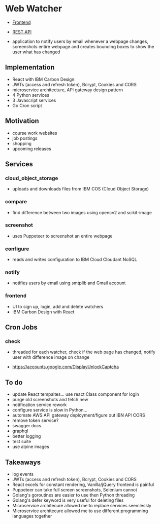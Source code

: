 # Web Watcher

- [Frontend](https://webwatcher.netlify.app/)
- [REST API](https://bwaexdxnvc.execute-api.us-east-2.amazonaws.com/prod/login)

- application to notify users by email whenever a webpage changes, screenshots entire webpage and creates bounding boxes to show the user what has changed

## Implementation

- React with IBM Carbon Design
- JWTs (access and refresh token), Bcrypt, Cookies and CORS
- microservice architecture, API gateway design pattern
- 4 Python services
- 3 Javascript services
- Go Cron script

## Motivation

- course work websites
- job postings
- shopping
- upcoming releases

## Services

### cloud_object_storage

<!-- - [Docker image](https://hub.docker.com/repository/docker/felixchen1998/web-watcher-cloud-object-storage) -->

- uploads and downloads files from IBM COS (Cloud Object Storage)
<!-- - requires:
  - python3.7
  - IBM COS, src/cloud*object_storage/secrets.py populated with service credentials & bucket named \_web-watcher-files*
- to run locally:
  ```
  cd src/cloud_object_storage
  pip install -r requirements.txt
  mkdir files
  # secrets.py populated with service credentials
  python app.py
  ```
- endpoints
  | To | Method | URL | Body | Body Type | Response Type |
  | -------------------------- | ------ | ----------------------------- | ------------- | --------- | ------------- |
  | Upload file _F_ to COS | POST | http://0.0.0.0:8001/files | {"file": _F_} | Form | JSON |
  | Download file _F_ from COS | GET | http://0.0.0.0:8001/files/{F} | . | . | File |
  | Delete file _F_ in COS | DELETE | http://0.0.0.0:8001/files/{F} | . | . | JSON |

<!-- - [Docker image](https://hub.docker.com/repository/docker/felixchen1998/web-watcher-compare) -->

### compare

- find difference between two images using opencv2 and scikit-image
<!-- - requires
  - python3.7
- to run locally
  ```
  cd src/compare
  pip install -r requirements.txt
  mkdir files
  python app.py
  ```
- endpoints
  | To | Method | URL | Body | Body Type | Response Type |
  | ------------------------------------------------------------------ | ------ | ------------------------------------ | ------------------------------------ | --------- | ------------- |
  | Get structural similarity index between images _P_ and _Q_ | GET | http://0.0.0.0:8002/difference | {"file*old": *P*, "file_new": *Q*} | Form | JSON |
  | Create bounding boxes around the difference of images \_P* and _Q_ | GET | http://0.0.0.0:8002/difference_image | {"file*old": \_P*, "file*new": \_Q*} | Form | File |

<!-- - [Docker image](https://hub.docker.com/repository/docker/felixchen1998/web-watcher-screenshot) -->

### screenshot

- uses Puppeteer to screenshot an entire webpage
    <!-- - requires
      - nodejs 12.16.3
      - npm 6.14.5 -->
    <!-- - to run locally
      ```
      cd src/screenshot
      npm install
      node app.js
      ``` -->
  <!-- - endpoints
    | To | Method | URL | Body | Body Type | Response Type |
    | --------------------- | ------ | ------------------------------ | ------------ | --------- | ------------- |
    | Screenshot at URL _U_ | GET | http://0.0.0.0:8003/screenshot | {"url": _U_} | JSON | File | -->

### configure

<!-- - [Docker image](https://hub.docker.com/repository/docker/felixchen1998/web-watcher-configure) -->

- reads and writes configuration to IBM Cloud Cloudant NoSQL
<!-- - requires
  - python3.7
  - IBM Cloudant DB, src/configure/secrets.py populated with service credentials & database named _configuration_
- to run locally
  ```
  cd src/configure
  pip install -r requirements.txt
  mkdir files
  # populate secrets.py with service credentials
  python app.py
  ```
- endpoints, OUTDATED
  | To | Method | URL | Body | Body Type | Response Type |
  | ------------------------------------------------------------------------- | ------ | ---------------------------------- | ------------------------------------------------ | --------- | ------------- |
  | List all users | GET | http://0.0.0.0:8004/users | . | . | JSON |
  | Create new user with name _N_ and email _E_ | POST | http://0.0.0.0:8004/users | {"name": _N_, "email": _E_} | JSON | JSON |
  | Describe user with user id _UID_ | GET | http://0.0.0.0:8004/users/{UID} | . | . | JSON |
  | Update user with user id _UID_ | PUT | http://0.0.0.0:8004/users/{UID} | {"name": _N_, "email": _E_} | JSON | JSON |
  | Delete user with user id _UID_ | DELETE | http://0.0.0.0:8004/users/{UID} | . | . | JSON |
  | List all watchers | GET | http://0.0.0.0:8004/watchers | . | . | JSON |
  | Create new watcher for user _UID_ at URL _U_ with frequency _F_ (seconds) | POST | http://0.0.0.0:8004/watchers | {"user*id": *UID*, "url":\_U*, "frequency": _F_} | JSON | JSON |
  | Describe watcher with watcher id _WID_ | GET | http://0.0.0.0:8004/watchers/{WID} | . | . | JSON |
  | Update watcher with watcher id _WID_ | PUT | http://0.0.0.0:8004/watchers/{WID} | {"user*id": *UID*, "url":\_U*, "frequency": _F_} | JSON | JSON |
  | Delete watcher with watcher id _WID_ | DELETE | http://0.0.0.0:8004/watchers/{WID} | . | . | JSON |

<!-- - [Docker image](https://hub.docker.com/repository/docker/felixchen1998/web-watcher-notify) -->

### notify

- notifies users by email using smtplib and Gmail account
<!-- - requires
  - python3.7
- to run locally
  ```
  cd src/notify
  pip install -r requirements.txt
  mkdir files
  python app.py
  ```
- endpoints
  | To | Method | URL | Body | Body Type | Response Type |
  | ----------------------------------------------------------------- | ------ | -------------------------- | -------------------------------------- | --------- | ------------- |
  | Notify email _E_ of a change at URL _U_ with difference image _D_ | POST | http://0.0.0.0:8006/notify | {"email": _E_, "url":_U_, "file": _D_} | FORM | JSON |

<!-- - [Docker image](https://hub.docker.com/repository/docker/felixchen1998/web-watcher-frontend) -->

### frontend

- UI to sign up, login, add and delete watchers
- IBM Carbon Design with React
<!-- - requires
  - nodejs 12.16.3
  - npm 6.14.5
  - configure service
- to run locally
  ```
  cd src/frontend
  npm install
  node app.js
  ```
- view at https://0.0.0.0:8005 -->

## Cron Jobs

### check

<!-- - [Docker image](https://hub.docker.com/repository/docker/felixchen1998/web-watcher-check) -->

- threaded for each watcher, check if the web page has changed, notify user with difference image on change
<!-- - requires
  - go 1.14
  - cloud-object-storage service
  - compare service
  - screenshot service
  - configure service
  - notify service -->

- https://accounts.google.com/DisplayUnlockCaptcha

## To do

- update React tempaltes... use react Class component for login
- purge old screenshots and fetch new
- notification service rework
- configure service is slow in Python...
- automate AWS API gateway deployment/figure out IBN API CORS
- remove token service?
- swagger docs
- graphql
- better logging
- test suite
- use alpine images

## Takeaways

- log events
- JWTs (access and refresh token), Bcrypt, Cookies and CORS
- React excels for constant rendering, Vanilla/jQuery frontend is painful
- Puppeteer can take full screen screenshots, Selenium cannot
- Golang's goroutines are easier to use then Python threading
- Golang's defer keyword is very useful for deleting files
- Microservice architecure allowed me to replace services seemlessly
- Microservice architecure allowed me to use different programming languages together
